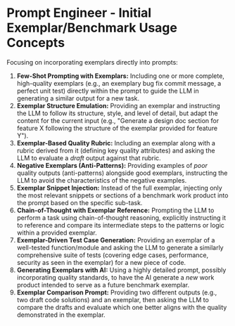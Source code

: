 # Prompt Engineer - Initial Exemplar/Benchmark Usage Concepts

Focusing on incorporating exemplars directly into prompts:

1.  **Few-Shot Prompting with Exemplars:** Including one or more complete, high-quality exemplars (e.g., an exemplary bug fix commit message, a perfect unit test) directly within the prompt to guide the LLM in generating a similar output for a new task.
2.  **Exemplar Structure Emulation:** Providing an exemplar and instructing the LLM to follow its structure, style, and level of detail, but adapt the content for the current input (e.g., "Generate a design doc section for feature X following the structure of the exemplar provided for feature Y").
3.  **Exemplar-Based Quality Rubric:** Including an exemplar along with a rubric derived from it (defining key quality attributes) and asking the LLM to evaluate a *draft* output against that rubric.
4.  **Negative Exemplars (Anti-Patterns):** Providing examples of *poor* quality outputs (anti-patterns) alongside good exemplars, instructing the LLM to avoid the characteristics of the negative examples.
5.  **Exemplar Snippet Injection:** Instead of the full exemplar, injecting only the most relevant snippets or sections of a benchmark work product into the prompt based on the specific sub-task.
6.  **Chain-of-Thought with Exemplar Reference:** Prompting the LLM to perform a task using chain-of-thought reasoning, explicitly instructing it to reference and compare its intermediate steps to the patterns or logic within a provided exemplar.
7.  **Exemplar-Driven Test Case Generation:** Providing an exemplar of a well-tested function/module and asking the LLM to generate a similarly comprehensive suite of tests (covering edge cases, performance, security as seen in the exemplar) for a new piece of code.
8.  **Generating Exemplars with AI:** Using a highly detailed prompt, possibly incorporating quality standards, to have the AI generate a *new* work product intended to serve as a future benchmark exemplar.
9.  **Exemplar Comparison Prompt:** Providing two different outputs (e.g., two draft code solutions) and an exemplar, then asking the LLM to compare the drafts and evaluate which one better aligns with the quality demonstrated in the exemplar. 